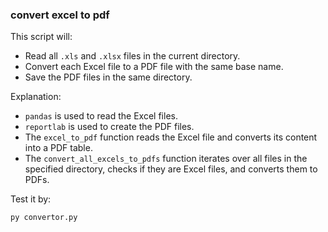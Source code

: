 ### convert excel to pdf
This script will:
- Read all `.xls` and `.xlsx` files in the current directory.
- Convert each Excel file to a PDF file with the same base name.
- Save the PDF files in the same directory.

Explanation:
- `pandas` is used to read the Excel files.
- `reportlab` is used to create the PDF files.
- The `excel_to_pdf` function reads the Excel file and converts its content into a PDF table.
- The `convert_all_excels_to_pdfs` function iterates over all files in the specified directory, checks if they are Excel files, and converts them to PDFs.

Test it by:
```
py convertor.py
```
